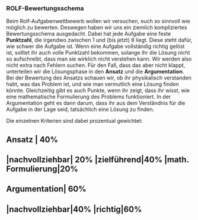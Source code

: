 ### ROLF-Bewertungsschema
Beim Rolf-Aufgabenwettbewerb wollen wir versuchen, euch so sinnvoll wie möglich zu bewerten. Deswegen haben wir uns ein ziemlich kompliziertes Bewertungsschema ausgedacht.
Dabei hat jede Aufgabe eine feste **Punktzahl**, die irgendwo zwischen 1 und (bis jetzt) 8 liegt. Diese steht dafür, wie schwer die Aufgabe ist.
Wenn eine Aufgabe vollständig richtig gelöst ist, solltet ihr auch volle Punktzahl bekommen, solange ihr die Lösung nicht so aufschreibt, dass man sie wirklich nicht verstehen kann. Wir werden also nicht extra nach Fehlern suchen.
Für den Fall, dass das aber nicht klappt, unterteilen wir die Lösungsphase in den **Ansatz** und die **Argumentation**.
Bei der Bewertung des Ansatzs schauen wir, ob ihr physikalisch verstanden habt, was das Problem ist, und wie man vermutlich eine Lösung finden könnte. Gleichzeitig gibt es auch Punkte, wenn ihr zeigt, dass ihr wisst, wie eine mathematische Formulierung des Problems funktioniert.
In der Argumentation geht es dann darum, dass ihr aus dem Verständnis für die Aufgabe in der Lage seid, tatsächlich eine Lösung zu finden.

Die einzelnen Kriterien sind dabei prozentual gewichtet:

Ansatz |  40%
----------------
|nachvollziehbar| 20%
|zielführend|40%
|math. Formulierung|20%
------------------
Argumentation| 60%
-----------------
|nachvollziehbar|40%
|richtig|60%
-----------------
